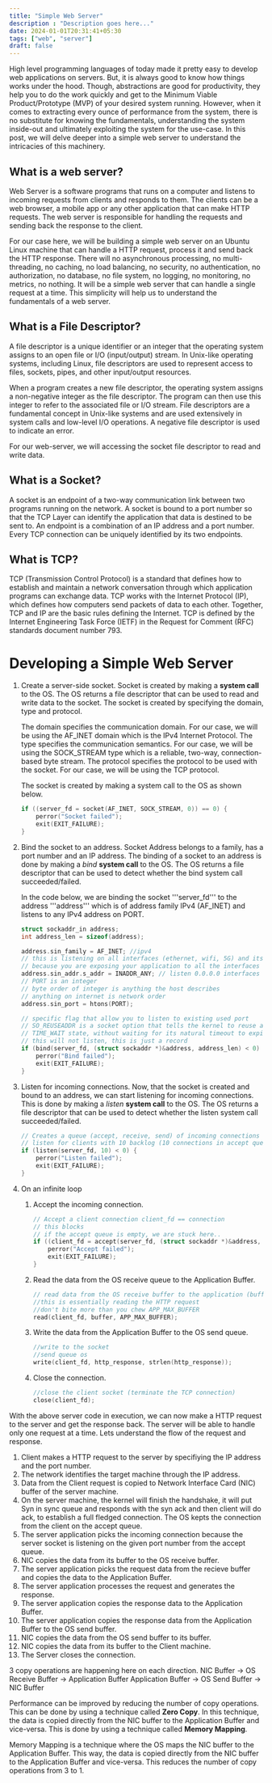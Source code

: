 ```yaml
---
title: "Simple Web Server"
description : "Description goes here..."
date: 2024-01-01T20:31:41+05:30
tags: ["web", "server"]
draft: false
---
```

High level programming languages of today made it pretty easy to develop web applications on servers. But, it is always good to know how things works under the hood. Though, abstractions are good for productivity, they help you to do the work quickly and get to the Minimum Viable Product/Prototype (MVP) of your desired system running. However, when it comes to extracting every ounce of performance from the system, there is no substitute for knowing the fundamentals, understanding the system inside-out and ultimately exploiting the system for the use-case. In this post, we will delve deeper into a simple web server to understand the intricacies of this machinery. 

## What is a web server?
Web Server is a software programs that runs on a computer and listens to incoming requests from clients and responds to them. The clients can be a web browser, a mobile app or any other application that can make HTTP requests. The web server is responsible for handling the requests and sending back the response to the client. 

For our case here, we will be building a simple web server on an Ubuntu Linux machine that can handle a HTTP request, process it and send back the HTTP response. There will no asynchronous processing, no multi-threading, no caching, no load balancing, no security, no authentication, no authorization, no database, no file system, no logging, no monitoring, no metrics, no nothing. It will be a simple web server that can handle a single request at a time. This simplicity will help us to understand the fundamentals of a web server.

## What is a File Descriptor?
A file descriptor is a unique identifier or an integer that the operating system assigns to an open file or I/O (input/output) stream. In Unix-like operating systems, including Linux, file descriptors are used to represent access to files, sockets, pipes, and other input/output resources.

When a program creates a new file descriptor, the operating system assigns a non-negative integer as the file descriptor. The program can then use this integer to refer to the associated file or I/O stream. File descriptors are a fundamental concept in Unix-like systems and are used extensively in system calls and low-level I/O operations. A negative file descriptor is used to indicate an error.

For our web-server, we will accessing the socket file descriptor to read and write data.

## What is a Socket?
A socket is an endpoint of a two-way communication link between two programs running on the network. A socket is bound to a port number so that the TCP Layer can identify the application that data is destined to be sent to. An endpoint is a combination of an IP address and a port number. Every TCP connection can be uniquely identified by its two endpoints.

## What is TCP?
TCP (Transmission Control Protocol) is a standard that defines how to establish and maintain a network conversation through which application programs can exchange data. TCP works with the Internet Protocol (IP), which defines how computers send packets of data to each other. Together, TCP and IP are the basic rules defining the Internet. TCP is defined by the Internet Engineering Task Force (IETF) in the Request for Comment (RFC) standards document number 793.

# Developing a Simple Web Server

1. Create a server-side socket.
    Socket is created by making a **system call** to the OS. The OS returns a file descriptor that can be used to read and write data to the socket. The socket is created by specifying the domain, type and protocol. 
    
    The domain specifies the communication domain. For our case, we will be using the AF_INET domain which is the IPv4 Internet Protocol. 
    The type specifies the communication semantics. For our case, we will be using the SOCK_STREAM type which is a reliable, two-way, connection-based byte stream. 
    The protocol specifies the protocol to be used with the socket. For our case, we will be using the TCP protocol. 
    
    The socket is created by making a system call to the OS as shown below.

    ```c
    if ((server_fd = socket(AF_INET, SOCK_STREAM, 0)) == 0) {
        perror("Socket failed");
        exit(EXIT_FAILURE);
    }
    ```

2. Bind the socket to an address.
    Socket Address belongs to a family, has a port number and an IP address. The binding of a socket to an address is done by making a *bind* **system call** to the OS. The OS returns a file descriptor that can be used to detect whether the bind system call succeeded/failed.

    In the code below, we are binding the socket '''server_fd''' to the address '''address''' which is of address family IPv4 (AF_INET) and listens to any IPv4 address on PORT.

    ```c
    struct sockaddr_in address;
    int address_len = sizeof(address);
	
    address.sin_family = AF_INET; //ipv4
    // this is listening on all interfaces (ethernet, wifi, 5G) and its a bad idea
    // because you are exposing your application to all the interfaces unintentionally
    address.sin_addr.s_addr = INADDR_ANY; // listen 0.0.0.0 interfaces 
    // PORT is an integer
    // byte order of integer is anything the host describes
    // anything on internet is network order 
    address.sin_port = htons(PORT); 

    // specific flag that allow you to listen to existing used port
    // SO_REUSEADDR is a socket option that tells the kernel to reuse a local socket in 
    // TIME_WAIT state, without waiting for its natural timeout to expire.
    // this will not listen, this is just a record
    if (bind(server_fd, (struct sockaddr *)&address, address_len) < 0) {
        perror("Bind failed");
        exit(EXIT_FAILURE);
    }
    ```

3. Listen for incoming connections.
    Now, that the socket is created and bound to an address, we can start listening for incoming connections. This is done by making a *listen* **system call** to the OS. The OS returns a file descriptor that can be used to detect whether the listen system call succeeded/failed.

    ```c
    // Creates a queue (accept, receive, send) of incoming connections
    // listen for clients with 10 backlog (10 connections in accept queue)
    if (listen(server_fd, 10) < 0) {
        perror("Listen failed");
        exit(EXIT_FAILURE);
    }
    ```

4. On an infinite loop
    1. Accept the incoming connection.
        ```c
        // Accept a client connection client_fd == connection
        // this blocks
        // if the accept queue is empty, we are stuck here.. 
        if ((client_fd = accept(server_fd, (struct sockaddr *)&address, (socklen_t*)&address_len)) < 0) {
            perror("Accept failed");
            exit(EXIT_FAILURE);
        }
        ```
    2. Read the data from the OS receive queue to the Application Buffer.
        ```c
        // read data from the OS receive buffer to the application (buffer)
        //this is essentially reading the HTTP request
        //don't bite more than you chew APP_MAX_BUFFER
        read(client_fd, buffer, APP_MAX_BUFFER);
        ```
    3. Write the data from the Application Buffer to the OS send queue.
        ```c
        //write to the socket
        //send queue os
        write(client_fd, http_response, strlen(http_response));
        ```
    4. Close the connection.
        ```c
        //close the client socket (terminate the TCP connection)
        close(client_fd);
        ```


With the above server code in execution, we can now make a HTTP request to the server and get the response back. The server will be able to handle only one request at a time. Lets understand the flow of the request and response.

1. Client makes a HTTP request to the server by specifiying the IP address and the port number.
2. The network identifies the target machine through the IP address.
3. Data from the Client request is copied to Network Interface Card (NIC) buffer of the server machine.
4. On the server machine, the kernel will finish the handshake, it will put Syn in sync queue and responds with the syn ack and then client will do ack, to establish a full fledged connection. The OS kepts the connection from the client on the accept queue.
5. The server application picks the incoming connection because the server socket is listening on the given port number from the accept queue. 
6. NIC copies the data from its buffer to the OS receive buffer.
7. The server application picks the request data from the recieve buffer and copies the data to the Application Buffer.
8. The server application processes the request and generates the response.
9. The server application copies the response data to the Application Buffer.
10. The server application copies the response data from the Application Buffer to the OS send buffer.
11. NIC copies the data from the OS send buffer to its buffer.  
12. NIC copies the data from its buffer to the Client machine.
13. The Server closes the connection.


3 copy operations are happening here on each direction.
NIC Buffer -> OS Receive Buffer -> Application Buffer 
Application Buffer -> OS Send Buffer -> NIC Buffer

Performance can be improved by reducing the number of copy operations. This can be done by using a technique called **Zero Copy**. In this technique, the data is copied directly from the NIC buffer to the Application Buffer and vice-versa. This is done by using a technique called **Memory Mapping**. 

Memory Mapping is a technique where the OS maps the NIC buffer to the Application Buffer. This way, the data is copied directly from the NIC buffer to the Application Buffer and vice-versa. This reduces the number of copy operations from 3 to 1.



